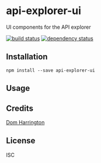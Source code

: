 # api-explorer-ui

UI components for the API explorer

[![build status](https://secure.travis-ci.org/readme/api-explorer-ui.svg)](http://travis-ci.org/readme/api-explorer-ui)
[![dependency status](https://david-dm.org/readme/api-explorer-ui.svg)](https://david-dm.org/readme/api-explorer-ui)

## Installation

```
npm install --save api-explorer-ui
```

## Usage

## Credits
[Dom Harrington](https://github.com/readme/)

## License

ISC

